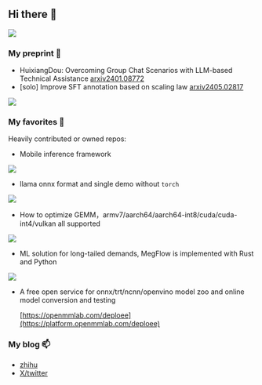 ## Hi there 👋

<!--
**tpoisonooo/tpoisonooo** is a ✨ _special_ ✨ repository because its `README.md` (this file) appears on your GitHub profile.

Here are some ideas to get you started:

- 🔭 I’m currently working on ...
- 🌱 I’m currently learning ...
- 👯 I’m looking to collaborate on ...
- 🤔 I’m looking for help with ...
- 💬 Ask me about ...
- 📫 How to reach me: ...
- 😄 Pronouns: ...
- ⚡ Fun fact: ...
-->

![](https://github-readme-stats.vercel.app/api?username=tpoisonooo)

### My preprint 🔭

* HuixiangDou: Overcoming Group Chat Scenarios with LLM-based Technical Assistance [arxiv2401.08772](https://arxiv.org/abs/2401.08772) 
* [solo] Improve SFT annotation based on scaling law [arxiv2405.02817](https://arxiv.org/abs/2405.02817)

[![](https://github-readme-stats.vercel.app/api/pin?username=InternLM&repo=HuixiangDou)](https://github.com/InternLM/HuixiangDou)

### My favorites 🌱

Heavily contributed or owned repos:

* Mobile inference framework

[![](https://github-readme-stats.vercel.app/api/pin?username=tencent&repo=ncnn)](https://github.com/tencent/ncnn)

* llama onnx format and single demo without `torch`

[![](https://github-readme-stats.vercel.app/api/pin?username=tpoisonooo&repo=llama.onnx)](https://github.com/tpoisonooo/llama.onnx)

* How to optimize GEMM，armv7/aarch64/aarch64-int8/cuda/cuda-int4/vulkan all supported

[![](https://github-readme-stats.vercel.app/api/pin?username=tpoisonooo&repo=how-to-optimize-gemm)](https://github.com/tpoisonooo/how-to-optimize-gemm)

* ML solution for long-tailed demands, MegFlow is implemented with Rust and  Python

[![](https://github-readme-stats.vercel.app/api/pin?username=MegEngine&repo=MegFlow)](https://github.com/megengine/megflow)

* A free open service for onnx/trt/ncnn/openvino model zoo and online model conversion and testing

  [https://openmmlab.com/deploee](https://platform.openmmlab.com/deploee)

### My blog 📫

* [zhihu](https://www.zhihu.com/people/huan-jun-81)
* [X/twitter](https://x.com/HuixiangDouGit)
